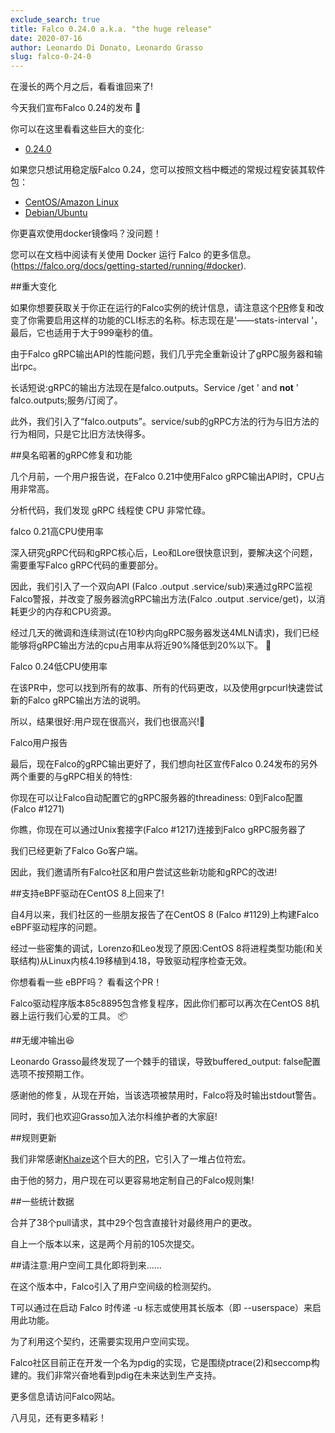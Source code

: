 ```yaml
---
exclude_search: true
title: Falco 0.24.0 a.k.a. "the huge release"
date: 2020-07-16
author: Leonardo Di Donato, Leonardo Grasso
slug: falco-0-24-0
---
```


在漫长的两个月之后，看看谁回来了!

今天我们宣布Falco 0.24的发布 🥳

你可以在这里看看这些巨大的变化:

- [0.24.0](https://github.com/falcosecurity/falco/releases/tag/0.24.0)

如果您只想试用稳定版Falco 0.24，您可以按照文档中概述的常规过程安装其软件包：

- [CentOS/Amazon Linux](https://falco.org/docs/getting-started/installation/#centos-rhel)
- [Debian/Ubuntu](https://falco.org/docs/getting-started/installation/#debian)

你更喜欢使用docker镜像吗？没问题！

您可以在文档中阅读有关使用 Docker 运行 Falco 的更多信息。(https://falco.org/docs/getting-started/running/#docker).

##重大变化

如果你想要获取关于你正在运行的Falco实例的统计信息，请注意这个[PR](https://github.com/falcosecurity/falco/pull/1308)修复和改变了你需要启用这样的功能的CLI标志的名称。标志现在是'——stats-interval '，最后，它也适用于大于999毫秒的值。

由于Falco gRPC输出API的性能问题，我们几乎完全重新设计了gRPC服务器和输出rpc。

长话短说:gRPC的输出方法现在是falco.outputs。Service /get ' and **not** ' falco.outputs;服务/订阅了。

此外，我们引入了“falco.outputs”。service/sub的gRPC方法的行为与旧方法的行为相同，只是它比旧方法快得多。

##臭名昭著的gRPC修复和功能

几个月前，一个用户报告说，在Falco 0.21中使用Falco gRPC输出API时，CPU占用非常高。

分析代码，我们发现 gRPC 线程使 CPU 非常忙碌。

falco 0.21高CPU使用率

深入研究gRPC代码和gRPC核心后，Leo和Lore很快意识到，要解决这个问题，需要重写Falco gRPC代码的重要部分。

因此，我们引入了一个双向API (Falco .output .service/sub)来通过gRPC监视Falco警报，并改变了服务器流gRPC输出方法(Falco .output .service/get)，以消耗更少的内存和CPU资源。

经过几天的微调和连续测试(在10秒内向gRPC服务器发送4MLN请求)，我们已经能够将gRPC输出方法的cpu占用率从将近90%降低到20%以下。 🚀

Falco 0.24低CPU使用率

在该PR中，您可以找到所有的故事、所有的代码更改，以及使用grpcurl快速尝试新的Falco gRPC输出方法的说明。

所以，结果很好:用户现在很高兴，我们也很高兴!🤗

Falco用户报告

最后，现在Falco的gRPC输出更好了，我们想向社区宣传Falco 0.24发布的另外两个重要的与gRPC相关的特性:

你现在可以让Falco自动配置它的gRPC服务器的threadiness: 0到Falco配置(Falco #1271)

你瞧，你现在可以通过Unix套接字(Falco #1217)连接到Falco gRPC服务器了

我们已经更新了Falco Go客户端。

因此，我们邀请所有Falco社区和用户尝试这些新功能和gRPC的改进!

##支持eBPF驱动在CentOS 8上回来了!

自4月以来，我们社区的一些朋友报告了在CentOS 8 (Falco #1129)上构建Falco eBPF驱动程序的问题。

经过一些密集的调试，Lorenzo和Leo发现了原因:CentOS 8将进程类型功能(和关联结构)从Linux内核4.19移植到4.18，导致驱动程序检查无效。

你想看看一些 eBPF吗？ 看看这个PR！

Falco驱动程序版本85c8895包含修复程序，因此你们都可以再次在CentOS 8机器上运行我们心爱的工具。 📦

##无缓冲输出😆

Leonardo Grasso最终发现了一个棘手的错误，导致buffered_output: false配置选项不按预期工作。

感谢他的修复，从现在开始，当该选项被禁用时，Falco将及时输出stdout警告。

同时，我们也欢迎Grasso加入法尔科维护者的大家庭!

##规则更新

我们非常感谢[Khaize](https://github.com/Kaizhe)这个巨大的[PR](https://github.com/falcosecurity/falco/pull/1294)，它引入了一堆占位符宏。

由于他的努力，用户现在可以更容易地定制自己的Falco规则集!

##一些统计数据

合并了38个pull请求，其中29个包含直接针对最终用户的更改。

自上一个版本以来，这是两个月前的105次提交。

##请注意:用户空间工具化即将到来……

在这个版本中，Falco引入了用户空间级的检测契约。

T可以通过在启动 Falco 时传递 -u 标志或使用其长版本（即 --userspace）来启用此功能。

为了利用这个契约，还需要实现用户空间实现。

Falco社区目前正在开发一个名为pdig的实现，它是围绕ptrace(2)和seccomp构建的。我们非常兴奋地看到pdig在未来达到生产支持。

更多信息请访问Falco网站。

八月见，还有更多精彩！

